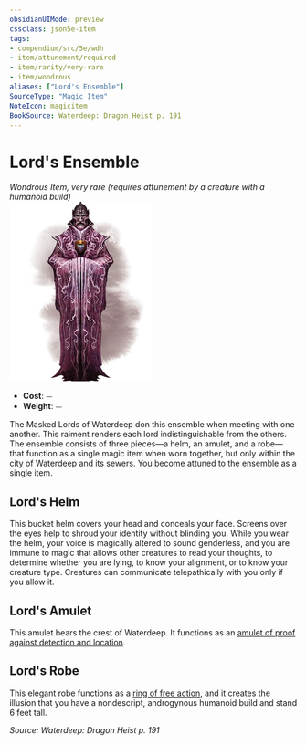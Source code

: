 ```yaml
---
obsidianUIMode: preview
cssclass: json5e-item
tags:
- compendium/src/5e/wdh
- item/attunement/required
- item/rarity/very-rare
- item/wondrous
aliases: ["Lord's Ensemble"]
SourceType: "Magic Item"
NoteIcon: magicitem
BookSource: Waterdeep: Dragon Heist p. 191
---
```

# Lord's Ensemble
*Wondrous Item, very rare (requires attunement by a creature with a humanoid build)*  
![](https://raw.githubusercontent.com/5etools-mirror-2/5etools-img/main/items/WDH/Lord%27s%20Ensemble.webp#right)  

- **Cost**: ⏤
- **Weight**: ⏤

The Masked Lords of Waterdeep don this ensemble when meeting with one another. This raiment renders each lord indistinguishable from the others. The ensemble consists of three pieces—a helm, an amulet, and a robe—that function as a single magic item when worn together, but only within the city of Waterdeep and its sewers. You become attuned to the ensemble as a single item.

## Lord's Helm

This bucket helm covers your head and conceals your face. Screens over the eyes help to shroud your identity without blinding you. While you wear the helm, your voice is magically altered to sound genderless, and you are immune to magic that allows other creatures to read your thoughts, to determine whether you are lying, to know your alignment, or to know your creature type. Creatures can communicate telepathically with you only if you allow it.

## Lord's Amulet

This amulet bears the crest of Waterdeep. It functions as an [amulet of proof against detection and location](/2-Mechanics/CLI/items/amulet-of-proof-against-detection-and-location.md).

## Lord's Robe

This elegant robe functions as a [ring of free action](/2-Mechanics/CLI/items/ring-of-free-action.md), and it creates the illusion that you have a nondescript, androgynous humanoid build and stand 6 feet tall.

*Source: Waterdeep: Dragon Heist p. 191*